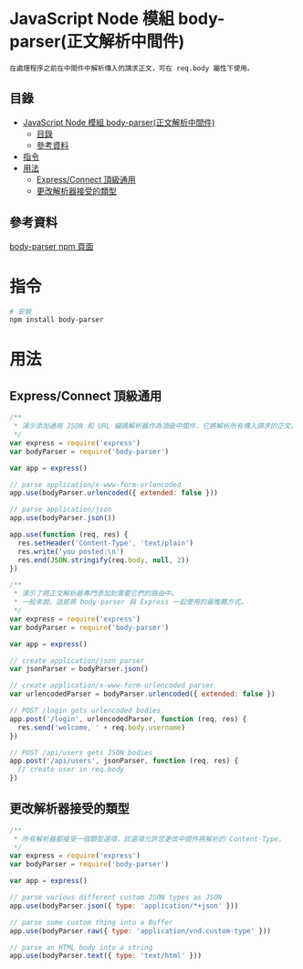 # JavaScript Node 模組 body-parser(正文解析中間件)

```
在處理程序之前在中間件中解析傳入的請求正文，可在 req.body 屬性下使用。
```

## 目錄

- [JavaScript Node 模組 body-parser(正文解析中間件)](#javascript-node-模組-body-parser正文解析中間件)
	- [目錄](#目錄)
	- [參考資料](#參考資料)
- [指令](#指令)
- [用法](#用法)
	- [Express/Connect 頂級通用](#expressconnect-頂級通用)
	- [更改解析器接受的類型](#更改解析器接受的類型)

## 參考資料

[body-parser npm 頁面](https://www.npmjs.com/package/body-parser)

# 指令

```bash
# 安裝
npm install body-parser
```

# 用法

## Express/Connect 頂級通用

```JavaScript
/**
 * 演示添加通用 JSON 和 URL 編碼解析器作為頂級中間件，它將解析所有傳入請求的正文。
 */
var express = require('express')
var bodyParser = require('body-parser')

var app = express()

// parse application/x-www-form-urlencoded
app.use(bodyParser.urlencoded({ extended: false }))

// parse application/json
app.use(bodyParser.json())

app.use(function (req, res) {
  res.setHeader('Content-Type', 'text/plain')
  res.write('you posted:\n')
  res.end(JSON.stringify(req.body, null, 2))
})
```

```JavaScript
/**
 * 演示了將正文解析器專門添加到需要它們的路由中。
 * 一般來說，這是將 body-parser 與 Express 一起使用的最推薦方式。
 */
var express = require('express')
var bodyParser = require('body-parser')

var app = express()

// create application/json parser
var jsonParser = bodyParser.json()

// create application/x-www-form-urlencoded parser
var urlencodedParser = bodyParser.urlencoded({ extended: false })

// POST /login gets urlencoded bodies
app.post('/login', urlencodedParser, function (req, res) {
  res.send('welcome, ' + req.body.username)
})

// POST /api/users gets JSON bodies
app.post('/api/users', jsonParser, function (req, res) {
  // create user in req.body
})
```
## 更改解析器接受的類型

```JavaScript
/**
 * 所有解析器都接受一個類型選項，該選項允許您更改中間件將解析的 Content-Type。
 */
var express = require('express')
var bodyParser = require('body-parser')

var app = express()

// parse various different custom JSON types as JSON
app.use(bodyParser.json({ type: 'application/*+json' }))

// parse some custom thing into a Buffer
app.use(bodyParser.raw({ type: 'application/vnd.custom-type' }))

// parse an HTML body into a string
app.use(bodyParser.text({ type: 'text/html' }))
```